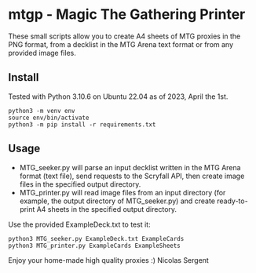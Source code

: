 # mtgp - Magic The Gathering Printer

These small scripts allow you to create A4 sheets of MTG proxies in the PNG format, from a decklist in the MTG Arena text format or from any provided image files.

## Install
Tested with Python 3.10.6 on Ubuntu 22.04 as of 2023, April the 1st.

```
python3 -m venv env
source env/bin/activate
python3 -m pip install -r requirements.txt
```

## Usage

- MTG_seeker.py will parse an input decklist written in the MTG Arena format (text file), send requests to the Scryfall API, then create image files in the specified output directory.
- MTG_printer.py will read image files from an input directory (for example, the output directory of MTG_seeker.py) and create ready-to-print A4 sheets in the specified output directory.

Use the provided ExampleDeck.txt to test it:
```
python3 MTG_seeker.py ExampleDeck.txt ExampleCards
python3 MTG_printer.py ExampleCards ExampleSheets
```

Enjoy your home-made high quality proxies :) Nicolas Sergent

